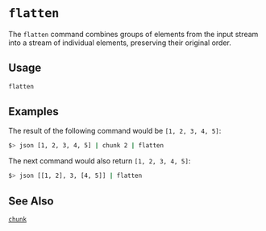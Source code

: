 # `flatten`

The `flatten` command combines groups of elements from the input stream into a stream of individual elements, preserving their original order.

## Usage

```bash
flatten
```

## Examples

The result of the following command would be `[1, 2, 3, 4, 5]`:

```bash
$> json [1, 2, 3, 4, 5] | chunk 2 | flatten
```

The next command would also return `[1, 2, 3, 4, 5]`:

```bash
$> json [[1, 2], 3, [4, 5]] | flatten
```

## See Also

[`chunk`](./chunk.md)
